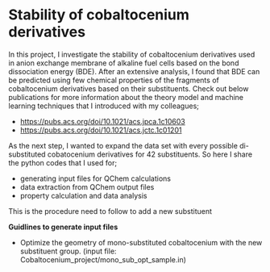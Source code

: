 # Stability of cobaltocenium derivatives 
In this project, I investigate the stability of cobaltocenium derivatives used in anion exchange membrane of alkaline fuel cells based on the bond dissociation energy (BDE). After an extensive analysis, I found that BDE can be predicted using few chemical properties of the fragments of cobaltocenium derivatives based on their substituents. Check out below publications for more information about the theory model and machine learning techniques that I introduced with my colleagues;
* https://pubs.acs.org/doi/10.1021/acs.jpca.1c10603
* https://pubs.acs.org/doi/10.1021/acs.jctc.1c01201

As the next step, I wanted to expand the data set with every possible di-substituted cobatocenium derivatives for 42 substituents. So here I share the python codes that I used for;
* generating input files for QChem calculations
* data extraction from QChem output files
* property calculation and data analysis

This is the procedure need to follow to add a new substituent

**Guidlines to generate input files**
* Optimize the geometry of mono-substituted cobaltocenium with the new substituent group. (input file: Cobaltocenium_project/mono_sub_opt_sample.in) 

